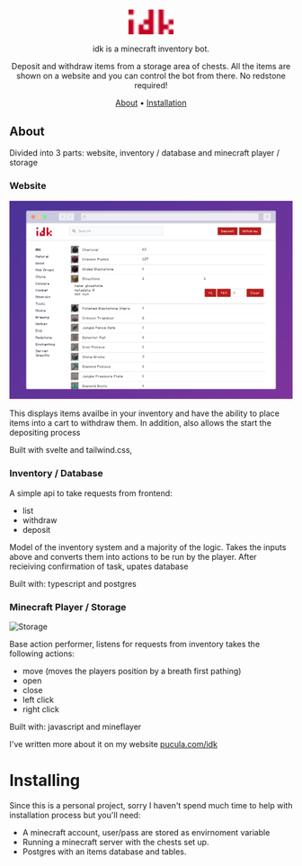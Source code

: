 <br/>
<div align="center">

<img src="https://raw.githubusercontent.com/lazydancer/idk/0979dcfd4745d6a4848bcd430e977de8bd648d6f/img/logo.svg" width="80"/><p></p>

idk is a minecraft inventory bot. 

Deposit and withdraw items from a storage area of chests. All the items are shown on a website and you can control the bot from there. No redstone required!

[About](#about) •
[Installation](#installation) 

</div>

## About

Divided into 3 parts: website, inventory / database and minecraft player / storage 

### Website

![Website](https://raw.githubusercontent.com/lazydancer/idk/main/img/screenshot-rocks%20(1).png)

This displays items availbe in your inventory and have the ability to place items into a cart to withdraw them. In addition, also allows the start the depositing process 

Built with svelte and tailwind.css,

### Inventory / Database
A simple api to take requests from frontend:
- list
- withdraw
- deposit

Model of the inventory system and a majority of the logic. Takes the inputs above and converts them into actions to be run by the player. After recieiving confirmation of task, upates database

Built with: typescript and postgres 

### Minecraft Player / Storage

![Storage](https://github.com/lazydancer/idk/blob/main/img/Screenshot%20from%202022-10-02%2009-06-44.png?raw=true)

Base action performer, listens for requests from inventory takes the following actions:
- move (moves the players position by a breath first pathing)
- open 
- close
- left click
- right click

Built with: javascript and mineflayer

I've written more about it on my website [pucula.com/idk](https://pucula.com/idk)

# Installing

Since this is a personal project, sorry I haven't spend much time to help with installation process but you'll need:
- A minecraft account, user/pass are stored as envirnoment variable
- Running a minecraft server with the chests set up.
- Postgres with an items database and tables. 

